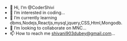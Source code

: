 - 👋 Hi, I’m @CoderShivi
- 👀 I’m interested in coding...
- 🌱 I’m currently learning dbms,Nodejs,Reactjs,mysql,jquery,CSS,Html,Mongodb.
- 💞️ I’m looking to collaborate on MNC...
- 📫 How to reach me shivani903dubey@gmail.com...

<!---
CoderShivi/CoderShivi is a ✨ special ✨ repository because its `README.md` (this file) appears on your GitHub profile.
You can click the Preview link to take a look at your changes.
--->

